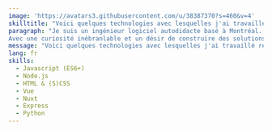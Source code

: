 ```yaml
---
image: 'https://avatars3.githubusercontent.com/u/38387370?s=460&v=4'
skilltitle: "Voici quelques technologies avec lesquelles j'ai travaillé récemment:"
paragraph: "Je suis un ingénieur logiciel autodidacte basé à Montréal. Mon point d’intérêt actuel réside dans le développement Web. Mon point d'entrée dans l’industrie.
Avec une curiosité inébranlable et un désir de construire des solutions pour résoudre des problèmes; Je trouve une passion dans l'éducation et le développement de soi-même. Ainsi, je me considère comme un «étudiant pour toujours» désireux d'apprendre et de rester en phase avec les dernières tendances."
message: "Voici quelques technologies avec lesquelles j'ai travaillé récemment:"
lang: fr
skills:
  - Javascript (ES6+)
  - Node.js
  - HTML & (S)CSS
  - Vue
  - Nuxt
  - Express
  - Python
---
```


